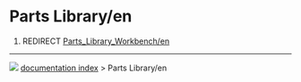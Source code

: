 # Parts Library/en
1.  REDIRECT [Parts\_Library\_Workbench/en](Parts_Library_Workbench/en.md)



---
![](images/Right_arrow.png) [documentation index](../README.md) > Parts Library/en
